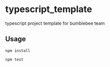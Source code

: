 # typescript_template

typescript project template for bumblebee team

## Usage

```
npm install

npm test
```




